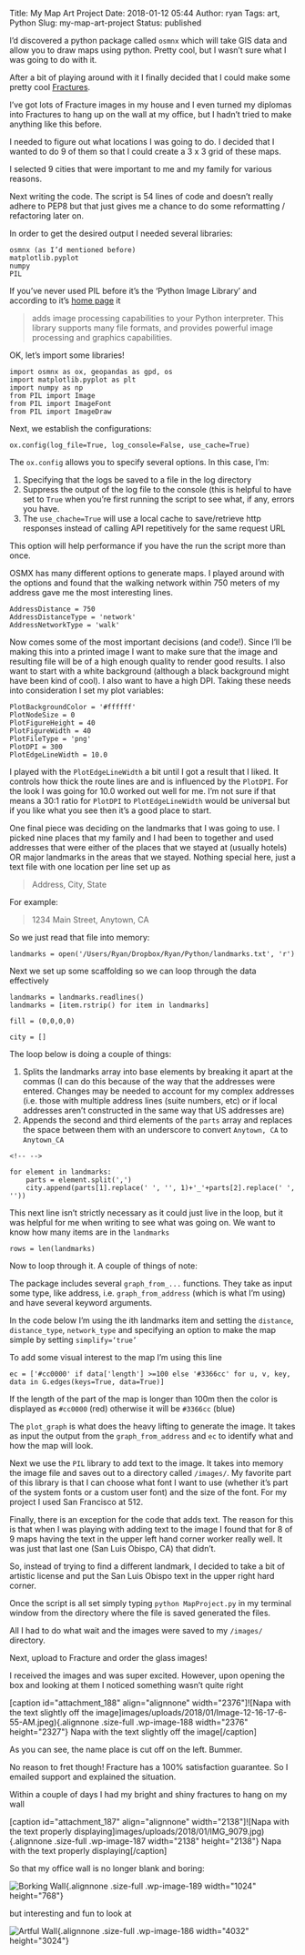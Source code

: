 Title: My Map Art Project
Date: 2018-01-12 05:44
Author: ryan
Tags: art, Python
Slug: my-map-art-project
Status: published

I’d discovered a python package called `osmnx` which will take GIS data and allow you to draw maps using python. Pretty cool, but I wasn’t sure what I was going to do with it.

After a bit of playing around with it I finally decided that I could make some pretty cool [Fractures](https://www.fractureme.com "Fracture").

I’ve got lots of Fracture images in my house and I even turned my diplomas into Fractures to hang up on the wall at my office, but I hadn’t tried to make anything like this before.

I needed to figure out what locations I was going to do. I decided that I wanted to do 9 of them so that I could create a 3 x 3 grid of these maps.

I selected 9 cities that were important to me and my family for various reasons.

Next writing the code. The script is 54 lines of code and doesn’t really adhere to PEP8 but that just gives me a chance to do some reformatting / refactoring later on.

In order to get the desired output I needed several libraries:

    osmnx (as I’d mentioned before)
    matplotlib.pyplot
    numpy
    PIL

If you’ve never used PIL before it’s the ‘Python Image Library’ and according to it’s [home page](http://www.pythonware.com/products/pil/ "Python Image Library Home Page") it

> adds image processing capabilities to your Python interpreter. This library supports many file formats, and provides powerful image processing and graphics capabilities.

OK, let’s import some libraries!

    import osmnx as ox, geopandas as gpd, os
    import matplotlib.pyplot as plt
    import numpy as np
    from PIL import Image
    from PIL import ImageFont
    from PIL import ImageDraw

Next, we establish the configurations:

    ox.config(log_file=True, log_console=False, use_cache=True)

The `ox.config` allows you to specify several options. In this case, I’m:

1.  Specifying that the logs be saved to a file in the log directory
2.  Suppress the output of the log file to the console (this is helpful to have set to `True` when you’re first running the script to see what, if any, errors you have.
3.  The `use_chache=True` will use a local cache to save/retrieve http responses instead of calling API repetitively for the same request URL

This option will help performance if you have the run the script more than once.

OSMX has many different options to generate maps. I played around with the options and found that the walking network within 750 meters of my address gave me the most interesting lines.

    AddressDistance = 750
    AddressDistanceType = 'network'
    AddressNetworkType = 'walk'

Now comes some of the most important decisions (and code!). Since I’ll be making this into a printed image I want to make sure that the image and resulting file will be of a high enough quality to render good results. I also want to start with a white background (although a black background might have been kind of cool). I also want to have a high DPI. Taking these needs into consideration I set my plot variables:

    PlotBackgroundColor = '#ffffff'
    PlotNodeSize = 0
    PlotFigureHeight = 40
    PlotFigureWidth = 40
    PlotFileType = 'png'
    PlotDPI = 300
    PlotEdgeLineWidth = 10.0

I played with the `PlotEdgeLineWidth` a bit until I got a result that I liked. It controls how thick the route lines are and is influenced by the `PlotDPI`. For the look I was going for 10.0 worked out well for me. I’m not sure if that means a 30:1 ratio for `PlotDPI` to `PlotEdgeLineWidth` would be universal but if you like what you see then it’s a good place to start.

One final piece was deciding on the landmarks that I was going to use. I picked nine places that my family and I had been to together and used addresses that were either of the places that we stayed at (usually hotels) OR major landmarks in the areas that we stayed. Nothing special here, just a text file with one location per line set up as

> Address, City, State

For example:

> 1234 Main Street, Anytown, CA

So we just read that file into memory:

    landmarks = open('/Users/Ryan/Dropbox/Ryan/Python/landmarks.txt', 'r')

Next we set up some scaffolding so we can loop through the data effectively

    landmarks = landmarks.readlines()
    landmarks = [item.rstrip() for item in landmarks]

    fill = (0,0,0,0)

    city = []

The loop below is doing a couple of things:

1.  Splits the landmarks array into base elements by breaking it apart at the commas (I can do this because of the way that the addresses were entered. Changes may be needed to account for my complex addresses (i.e. those with multiple address lines (suite numbers, etc) or if local addresses aren’t constructed in the same way that US addresses are)
2.  Appends the second and third elements of the `parts` array and replaces the space between them with an underscore to convert `Anytown, CA` to `Anytown_CA`

```{=html}
<!-- -->
```
    for element in landmarks:
        parts = element.split(',')
        city.append(parts[1].replace(' ', '', 1)+'_'+parts[2].replace(' ', ''))

This next line isn’t strictly necessary as it could just live in the loop, but it was helpful for me when writing to see what was going on. We want to know how many items are in the `landmarks`

    rows = len(landmarks)

Now to loop through it. A couple of things of note:

The package includes several `graph_from_...` functions. They take as input some type, like address, i.e. `graph_from_address` (which is what I’m using) and have several keyword arguments.

In the code below I’m using the ith landmarks item and setting the `distance`, `distance_type`, `network_type` and specifying an option to make the map simple by setting `simplify=‘true’`

To add some visual interest to the map I’m using this line

    ec = ['#cc0000' if data['length'] >=100 else '#3366cc' for u, v, key, data in G.edges(keys=True, data=True)]

If the length of the part of the map is longer than 100m then the color is displayed as `#cc0000` (red) otherwise it will be `#3366cc` (blue)

The `plot_graph` is what does the heavy lifting to generate the image. It takes as input the output from the `graph_from_address` and `ec` to identify what and how the map will look.

Next we use the `PIL` library to add text to the image. It takes into memory the image file and saves out to a directory called `/images/`. My favorite part of this library is that I can choose what font I want to use (whether it’s part of the system fonts or a custom user font) and the size of the font. For my project I used San Francisco at 512.

Finally, there is an exception for the code that adds text. The reason for this is that when I was playing with adding text to the image I found that for 8 of 9 maps having the text in the upper left hand corner worker really well. It was just that last one (San Luis Obispo, CA) that didn’t.

So, instead of trying to find a different landmark, I decided to take a bit of artistic license and put the San Luis Obispo text in the upper right hard corner.

Once the script is all set simply typing `python MapProject.py` in my terminal window from the directory where the file is saved generated the files.

All I had to do what wait and the images were saved to my `/images/` directory.

Next, upload to Fracture and order the glass images!

I received the images and was super excited. However, upon opening the box and looking at them I noticed something wasn’t quite right

\[caption id="attachment_188" align="alignnone" width="2376"\]![Napa with the text slightly off the image]images/uploads/2018/01/Image-12-16-17-6-55-AM.jpeg){.alignnone .size-full .wp-image-188 width="2376" height="2327"} Napa with the text slightly off the image\[/caption\]

As you can see, the name place is cut off on the left. Bummer.

No reason to fret though! Fracture has a 100% satisfaction guarantee. So I emailed support and explained the situation.

Within a couple of days I had my bright and shiny fractures to hang on my wall

\[caption id="attachment_187" align="alignnone" width="2138"\]![Napa with the text properly displaying]images/uploads/2018/01/IMG_9079.jpg){.alignnone .size-full .wp-image-187 width="2138" height="2138"} Napa with the text properly displaying\[/caption\]

So that my office wall is no longer blank and boring:

![Borking Wall](/images/uploads/2018/01/UNADJUSTEDNONRAW_thumb_380b.jpg){.alignnone .size-full .wp-image-189 width="1024" height="768"}

but interesting and fun to look at

![Artful Wall](/images/uploads/2018/01/IMG_9156.jpg){.alignnone .size-full .wp-image-186 width="4032" height="3024"}
